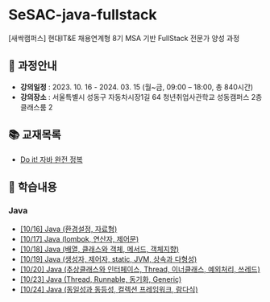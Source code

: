 # SeSAC-java-fullstack
[새싹캠퍼스] 현대IT&E 채용연계형 8기 MSA 기반 FullStack 전문가 양성 과정

## 🌱 과정안내

- **강의일정** : 2023. 10. 16  - 2024. 03. 15 (월~금, 09:00 – 18:00, 총 840시간)
- **강의장소** : 서울특별시 성동구 자동차시장1길 64 청년취업사관학교 성동캠퍼스 2층 클래스룸 2

## 📚 교재목록

- [Do it! 자바 완전 정복](https://www.aladin.co.kr/shop/wproduct.aspx?ItemId=278341980)

## 📑 학습내용

### Java
- [[10/16] Java (환경설정, 자료형)](https://github.com/kyukong/SeSAC-java-fullstack/blob/main/java/%5B10-16%5D_Java_(%ED%99%98%EA%B2%BD%EC%84%A4%EC%A0%95%2C%EC%9E%90%EB%A3%8C%ED%98%95).md)
- [[10/17] Java (lombok, 연산자, 제어문)](https://github.com/kyukong/SeSAC-java-fullstack/blob/main/java/%5B10-17%5D_Java_(lombok%2C%EC%97%B0%EC%82%B0%EC%9E%90%2C%EC%A0%9C%EC%96%B4%EB%AC%B8).md)
- [[10/18] Java (배열, 클래스와 객체, 메서드, 객체지향)](https://github.com/kyukong/SeSAC-java-fullstack/blob/main/java/%5B10-18%5D_Java_(%EB%B0%B0%EC%97%B4%2C%ED%81%B4%EB%9E%98%EC%8A%A4%EC%99%80_%EA%B0%9D%EC%B2%B4%2C%EB%A9%94%EC%84%9C%EB%93%9C%2C%EA%B0%9D%EC%B2%B4%EC%A7%80%ED%96%A5).md)
- [[10/19] Java (생성자, 제어자, static, JVM, 상속과 다형성)](https://github.com/kyukong/SeSAC-java-fullstack/blob/main/java/%5B10-19%5D_Java_(%EC%83%9D%EC%84%B1%EC%9E%90%2C%EC%A0%9C%EC%96%B4%EC%9E%90%2Cstatic%2CJVM%2C%EC%83%81%EC%86%8D%EA%B3%BC_%EB%8B%A4%ED%98%95%EC%84%B1).md)
- [[10/20] Java (추상클래스와 인터페이스, Thread, 이너클래스, 예외처리, 쓰레드)](https://github.com/kyukong/SeSAC-java-fullstack/blob/main/java/%5B10-20%5D_Java_(%EC%B6%94%EC%83%81%ED%81%B4%EB%9E%98%EC%8A%A4%EC%99%80_%EC%9D%B8%ED%84%B0%ED%8E%98%EC%9D%B4%EC%8A%A4%2CThread%2C%EC%9D%B4%EB%84%88%ED%81%B4%EB%9E%98%EC%8A%A4%2C%EC%98%88%EC%99%B8%EC%B2%98%EB%A6%AC%2C%EC%93%B0%EB%A0%88%EB%93%9C).md)
- [[10/23] Java (Thread, Runnable, 동기화, Generic)](https://github.com/kyukong/SeSAC-java-fullstack/blob/main/java/%5B10-23%5D_Java_(Thread%2CRunnable%2C%EB%8F%99%EA%B8%B0%ED%99%94%2CGeneric).md)
- [[10/24] Java (동일성과 동등성, 컬렉션 프레임워크, 람다식)](https://github.com/kyukong/SeSAC-java-fullstack/blob/main/java/%5B10-24%5D_Java_(%EB%8F%99%EC%9D%BC%EC%84%B1%EA%B3%BC_%EB%8F%99%EB%93%B1%EC%84%B1%2C%EC%BB%AC%EB%A0%89%EC%85%98_%ED%94%84%EB%A0%88%EC%9E%84%EC%9B%8C%ED%81%AC%2C%EB%9E%8C%EB%8B%A4%EC%8B%9D).md)
